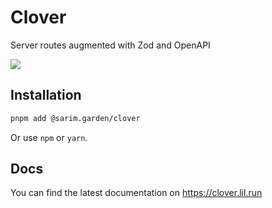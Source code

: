 # Clover

Server routes augmented with Zod and OpenAPI

![](./assets/cover.png)

## Installation

```bash
pnpm add @sarim.garden/clover
```

Or use `npm` or `yarn`.

## Docs

You can find the latest documentation on https://clover.lil.run

